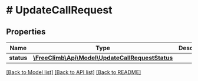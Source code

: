 # # UpdateCallRequest

## Properties

Name | Type | Description | Notes
------------ | ------------- | ------------- | -------------
**status** | [**\FreeClimb\Api\Model\UpdateCallRequestStatus**](UpdateCallRequestStatus.md) |  |

[[Back to Model list]](../../README.md#models) [[Back to API list]](../../README.md#endpoints) [[Back to README]](../../README.md)
